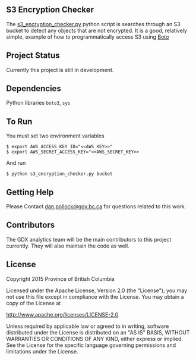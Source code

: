 ## S3 Encryption Checker

The [s3_encryption_checker.py](s3_encryption_checker.py) python script is searches through an S3 bucket to detect any objects that are not encrypted. It is a good, relatively simple, example of how to programmatically access S3 using [Boto](http://boto.cloudhackers.com/en/latest/)

## Project Status

Currently this project is still in development.

## Dependencies

Python libraries `boto3`, `sys`

## To Run

You must set two environment variables
```
$ export AWS_ACCESS_KEY_ID="<<AWS_KEY>>"
$ export AWS_SECRET_ACCESS_KEY="<<AWS_SECRET_KEY>>
```

And run

```
$ python s3_encryption_checker.py bucket
```

## Getting Help

Please Contact dan.pollock@gov.bc.ca for questions related to this work. 

## Contributors

The GDX analytics team will be the main contributors to this project currently. They will also maintain the code as well. 


## License

Copyright 2015 Province of British Columbia

Licensed under the Apache License, Version 2.0 (the "License");
you may not use this file except in compliance with the License.
You may obtain a copy of the License at

   http://www.apache.org/licenses/LICENSE-2.0

Unless required by applicable law or agreed to in writing, software
distributed under the License is distributed on an "AS IS" BASIS,
WITHOUT WARRANTIES OR CONDITIONS OF ANY KIND, either express or implied.
See the License for the specific language governing permissions and limitations under the License.

